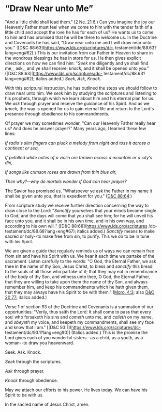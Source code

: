 # “Draw Near unto Me”

"And a little child shall lead them." ([2 Ne.
21:6](https://www.lds.org/scriptures/bofm/2-ne/21.6?lang=eng#5).) Can you
imagine the joy our Heavenly Father must feel when we come to him with the
tender faith of a little child and accept the love he has for each of us? He
wants us to come to him and has promised that he will be there to welcome us.
In the Doctrine and Covenants he has said, "Draw near unto me and I will draw
near unto you." ([D&amp;C 88:63](https://www.lds.org/scriptures/dc-
testament/dc/88.63?lang=eng#62).) This is our invitation from our Father in
Heaven to share in the wondrous blessings he has in store for us. He then
gives explicit directions on how we can find him: "_Seek_ me diligently and ye
shall find me;_ ask,_ and ye shall receive; _knock,_ and it shall be opened
unto you." ([D&amp;C 88:63](https://www.lds.org/scriptures/dc-
testament/dc/88.63?lang=eng#62); italics added.) _Seek, Ask, Knock._

With this scriptural instruction, he has outlined the steps we should follow
to draw near unto him. We _seek_ him by studying the scriptures and listening
to his prophets, through which we learn about him and his eternal plan for us.
We _ask_ through prayer and receive the guidance of his Spirit. And as we
_knock,_ the way is opened for us to gain eternal life and return to the
Lord's presence through obedience to his commandments.

Of prayer we may sometimes wonder, "Can our Heavenly Father really hear us?
And does he answer prayer?" Many years ago, I learned these few lines:

_If radio's slim fingers can pluck a melody from night and toss it across a
continent or sea,_

_If petalled white notes of a violin are thrown across a mountain or a city's
din,_

_If songs like crimson roses are drawn from thin blue air,_

_Then why?--why do mortals wonder if God can hear prayer?_

The Savior has promised us, "Whatsoever ye ask the Father in my name it shall
be given unto you, that is expedient for you." ([D&amp;C
88:64](https://www.lds.org/scriptures/dc-testament/dc/88.64?lang=eng#63).)

From scripture study we receive further direction concerning the way to draw
close to the Lord: "_Sanctify_ yourselves that your minds become single to
God, and the days will come that you shall see him; for he will unveil his
face unto you, and it shall be in his own time, and in his own way, and
according to his own will." ([D&amp;C 88:68](https://www.lds.org/scriptures
/dc-testament/dc/88.68?lang=eng#67); italics added.) _Sanctify_ means to make
sacred or holy--to make free from sin, to purify. This we do to be in tune
with his Spirit.

We are given a guide that regularly reminds us of ways we can remain free from
sin and have his Spirit with us. We hear it each time we partake of the
sacrament. Listen carefully to the words: "O God, the Eternal Father, we ask
thee in the name of thy Son, Jesus Christ, to bless and _sanctify_ this bread
to the souls of all those who partake of it; that they may eat in remembrance
of the body of thy Son, and witness unto thee, O God, the Eternal Father, that
they are willing to take upon them the name of thy Son, and always remember
him, and keep his commandments which he hath given them, that they may always
have his Spirit to be with them." ([Moro.
4:3](https://www.lds.org/scriptures/bofm/moro/4.3?lang=eng#2); also [D&amp;C
20:77](https://www.lds.org/scriptures/dc-testament/dc/20.77?lang=eng#76);
italics added.)

Verse 1 of section 93 of the Doctrine and Covenants is a summation of our
opportunities: "Verily, thus saith the Lord: It shall come to pass that every
soul who forsaketh his sins and _cometh_ unto me, and _calleth_ on my name,
and _obeyeth_ my voice, and keepeth my commandments, shall see my face and
know that I am." [[D&amp;C 93:1](https://www.lds.org/scriptures/dc-
testament/dc/93.1?lang=eng#0)] (Italics added.) This is the promise the Lord
gives each of you wonderful sisters--as a child, as a youth, as a woman--to
draw you heavenward.

Seek. Ask. Knock.

_Seek_ through the scriptures.

_Ask_ through prayer.

_Knock_ through obedience.

May we attach our efforts to his power. He lives today. We can have his Spirit
to be with us.

In the sacred name of Jesus Christ, amen.

